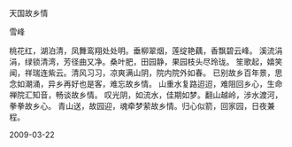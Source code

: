 天国故乡情

雪峰


桃花红，湖泊清，凤舞鸾翔处处明。垂柳翠烟，莲绽艳藕，香飘碧云峰。
溪流涓涓，绿锁清湾，芳径曲又净。桑叶肥，田园静，果园枝头尽玲珑。
笙歌起，嬉笑闻，祥瑞连紫云。清风习习，凉爽满山阴，院内院外如春。
已别故乡百年景，思念如潮涌，异乡再好也是客，难忘故乡情。
山重水复路迢迢，难阻回乡心，生命禅院汇知音，畅谈故乡情。
叹光阴，如流水，佳期如梦。翻山越岭，涉水渡河，拳拳故乡心。
青山送，故园迎，魂牵梦萦故乡情。归心似箭，回家园，日夜兼程。

2009-03-22



